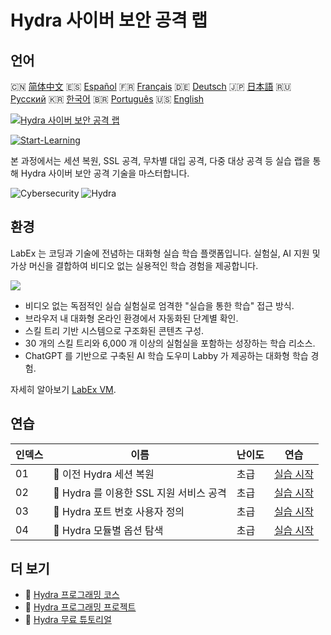 # Hydra 사이버 보안 공격 랩

## 언어

🇨🇳 [简体中文](README_zh.md) 🇪🇸 [Español](README_es.md) 🇫🇷 [Français](README_fr.md) 🇩🇪 [Deutsch](README_de.md) 🇯🇵 [日本語](README_ja.md) 🇷🇺 [Русский](README_ru.md) 🇰🇷 [한국어](README_ko.md) 🇧🇷 [Português](README_pt.md) 🇺🇸 [English](README.md) 

[![Hydra 사이버 보안 공격 랩](https://cover-creator.labex.io/hydra-cybersecurity-attack-labs.png?lang=ko)](https://labex.io/ko/courses/hydra-cybersecurity-attack-labs)

[![Start-Learning](https://img.shields.io/badge/Start-Learning-whitesmoke?style=for-the-badge)](https://labex.io/ko/courses/hydra-cybersecurity-attack-labs)

본 과정에서는 세션 복원, SSL 공격, 무차별 대입 공격, 다중 대상 공격 등 실습 랩을 통해 Hydra 사이버 보안 공격 기술을 마스터합니다.

![Cybersecurity](https://img.shields.io/badge/Cybersecurity-whitesmoke?style=for-the-badge&logo=cybersecurity)
![Hydra](https://img.shields.io/badge/Hydra-whitesmoke?style=for-the-badge&logo=hydra)


## 환경

LabEx 는 코딩과 기술에 전념하는 대화형 실습 학습 플랫폼입니다. 실험실, AI 지원 및 가상 머신을 결합하여 비디오 없는 실용적인 학습 경험을 제공합니다.

![](https://tutorial-screenshot.getvm.io/images/vm-1725247253.png)

- 비디오 없는 독점적인 실습 실험실로 엄격한 "실습을 통한 학습" 접근 방식.
- 브라우저 내 대화형 온라인 환경에서 자동화된 단계별 확인.
- 스킬 트리 기반 시스템으로 구조화된 콘텐츠 구성.
- 30 개의 스킬 트리와 6,000 개 이상의 실험실을 포함하는 성장하는 학습 리소스.
- ChatGPT 를 기반으로 구축된 AI 학습 도우미 Labby 가 제공하는 대화형 학습 경험.

자세히 알아보기 [LabEx VM](https://support.labex.io/using-labex/virtual-machine).

## 연습

|   인덱스 | 이름                                    | 난이도   | 연습                                                                                                                      |
|----------|-----------------------------------------|----------|---------------------------------------------------------------------------------------------------------------------------|
|       01 | 📖 이전 Hydra 세션 복원                 | 초급     | <a target='_blank' href='https://labex.io/ko/tutorials/hydra-restore-a-previous-hydra-session-550772'>실습 시작</a>       |
|       02 | 📖 Hydra 를 이용한 SSL 지원 서비스 공격 | 초급     | <a target='_blank' href='https://labex.io/ko/tutorials/hydra-attack-ssl-enabled-services-with-hydra-550762'>실습 시작</a> |
|       03 | 📖 Hydra 포트 번호 사용자 정의          | 초급     | <a target='_blank' href='https://labex.io/ko/tutorials/hydra-customize-hydra-port-numbers-550765'>실습 시작</a>           |
|       04 | 📖 Hydra 모듈별 옵션 탐색               | 초급     | <a target='_blank' href='https://labex.io/ko/tutorials/hydra-explore-hydra-module-specific-options-550767'>실습 시작</a>  |

## 더 보기

- 🔗 [Hydra 프로그래밍 코스](https://github.com/labex-labs/awesome-programming-courses)
- 🔗 [Hydra 프로그래밍 프로젝트](https://github.com/labex-labs/awesome-programming-projects)
- 🔗 [Hydra 무료 튜토리얼](https://github.com/labex-labs/hydra-free-tutorials)

